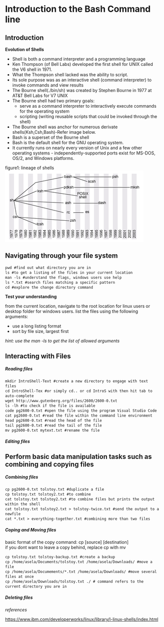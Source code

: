 # Introduction to the Bash Command line

## Introduction

**Evolution of Shells**

- Shell is both a command interpreter and a programming language
- Ken Thompson (of Bell Labs) developed the first shell for UNIX called the V6 shell in 1971. 
- What the Thompson shell lacked was the ability to script. 
- Its sole purpose was as an interactive shell (command interpreter) to invoke commands and view results
- The Bourne shell(./bin/sh) was created by Stephen Bourne in 1977 at AT&T Bell Labs for V7 UNIX
- The Bourne shell had two primary goals: 
    * serve as a command interpreter to interactively execute commands for the operating system
    * scripting (writing reusable scripts that could be invoked through the shell)
- The Bourne shell was anchor for numerous derivate shells(Ksh,Csh,Bash)-Refer image below.
- Bash is a superset of the Bourne shell
- Bash is the default shell for the GNU operating system. 
- It currently runs on nearly every version of Unix and a few other operating systems - independently-supported ports exist for MS-DOS, OS/2, and Windows platforms.

figure1: lineage of shells
![](images/lineageofShells.png)



## Navigating through your file system

```
pwd #find out what directory you are in
ls #to get a listing of the files in your current location
man -ls #understand the flags, windows users use help
ls *.txt #search files matching a specific pattern
cd #explore the change directory command
```

**Test your understanding**

from the current location, navigate to the root location for linux users or desktop folder for windows users. list the files using the following arguments:
- use a long listing format
- sort by file size, largest first

*hint: use the man -ls to get the list of allowed arguments*


## Interacting with Files

##### Reading files

```
mkdir IntroShell-Text #create a new directory to engage with text files
cd IntroShell-Tex #or simply cd.. or cd IntroS with then hit tab to auto-complete
wget http://www.gutenberg.org/files/2600/2600-0.txt 
ls -lh #to check if the file is available
code pg2600-0.txt #open the file using the program Visual Studio Code
cat pg2600-0.txt #read the file within the command line environment
head pg2600-0.txt #read the head of the file
tail pg2600-0.txt #read the tail of the file
mv pg2600-0.txt mytext.txt #rename the file
```

##### Editing files

## Perform basic data manipulation tasks such as combining and copying files

##### Combining files

```
cp pg2600-0.txt tolstoy.txt #duplicate a file
cp tolstoy.txt tolstoy2.txt #to combine
cat tolstoy.txt tolstoy2.txt #to combine files but prints the output within the shell
cat tolstoy.txt tolstoy2.txt > tolstoy-twice.txt #send the output to a newfile
cat *.txt > everything-together.txt #combining more than two files
```

##### Coping and Moving files

basic format of the copy command: cp [source] [destination]  
if you dont want to leave a copy behind, replace cp with mv


```
cp tolstoy.txt tolstoy-backup.txt #create a backup
cp /home/asela/Documents/tolstoy.txt /home/asela/Downloads/ #move a file
cp /home/asela/Documements/*.txt /home/asela/Downloads/ #move several files at once
cp /home/asela/Downloads/tolstoy.txt ./ # command refers to the current directory you are in
```

##### Deleting files




*references*

https://www.ibm.com/developerworks/linux/library/l-linux-shells/index.html
